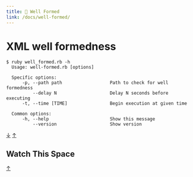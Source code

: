 ```yaml
---
title: 🧪 Well Formed
link: /docs/well-formed/
---
```


# XML well formedness

```
$ ruby well_formed.rb -h  
  Usage: well-formed.rb [options]
  
  Specific options:
      -p, --path path                  Path to check for well formedness
          --delay N                    Delay N seconds before executing
      -t, --time [TIME]                Begin execution at given time
  
  Common options:
      -h, --help                       Show this message
          --version                    Show version
```

[&#8595;](#watch-this-space) [&#8593;](#well-formed)

## Watch This Space

[&#8593;](#well-formed)
